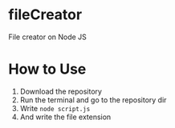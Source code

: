 # fileCreator
File creator on Node JS

# How to Use
1. Download the repository
2. Run the terminal and go to the repository dir
3. Write `node script.js`
4. And write the file extension
